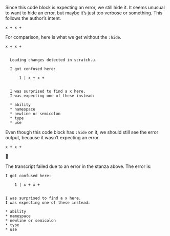 Since this code block is expecting an error, we still hide it. It seems unusual to want to hide an error, but maybe it’s just too verbose or something. This follows the author’s intent.

``` unison :hide:error
x + x +
```

For comparison, here is what we get without the `:hide`.

``` unison :error
x + x +
```

``` ucm :added-by-ucm

  Loading changes detected in scratch.u.

  I got confused here:

      1 | x + x +


  I was surprised to find a x here.
  I was expecting one of these instead:

  * ability
  * namespace
  * newline or semicolon
  * type
  * use
```

Even though this code block has `:hide` on it, we should still see the error output, because it wasn’t expecting an error.

``` unison :hide
x + x +
```

🛑

The transcript failed due to an error in the stanza above. The error is:

``` 
I got confused here:

    1 | x + x +


I was surprised to find a x here.
I was expecting one of these instead:

* ability
* namespace
* newline or semicolon
* type
* use
```
